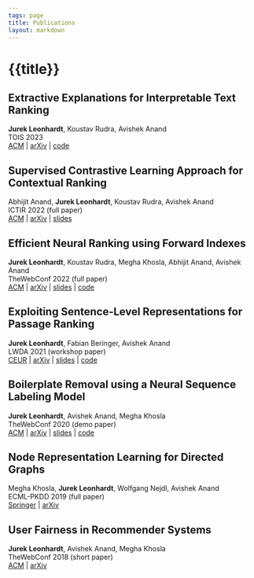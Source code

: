 ```yaml
---
tags: page
title: Publications
layout: markdown
---
```


# {{title}}

## Extractive Explanations for Interpretable Text Ranking

**Jurek Leonhardt**, Koustav Rudra, Avishek Anand\
TOIS 2023\
[ACM](https://dl.acm.org/doi/10.1145/3576924) | [arXiv](https://arxiv.org/abs/2106.12460) | [code](https://github.com/mrjleo/ranking-models)

## Supervised Contrastive Learning Approach for Contextual Ranking

Abhijit Anand, **Jurek Leonhardt**, Koustav Rudra, Avishek Anand\
ICTIR 2022 (full paper)\
[ACM](https://dl.acm.org/doi/10.1145/3539813.3545139) | [arXiv](https://arxiv.org/abs/2207.03153) | [slides](https://docs.google.com/presentation/d/1pFuxm3X4yARMQmlVeBOrFS4aj15gCAhH73EzPS4GdE4)

## Efficient Neural Ranking using Forward Indexes

**Jurek Leonhardt**, Koustav Rudra, Megha Khosla, Abhijit Anand, Avishek Anand\
TheWebConf 2022 (full paper)\
[ACM](https://dl.acm.org/doi/abs/10.1145/3485447.3511955) | [arXiv](https://arxiv.org/abs/2110.06051) | [slides](https://mrjleo.github.io/slides/www22_fast-forward-indexes) | [code](https://github.com/mrjleo/fast-forward-indexes)

## Exploiting Sentence-Level Representations for Passage Ranking

**Jurek Leonhardt**, Fabian Beringer, Avishek Anand\
LWDA 2021 (workshop paper)\
[CEUR](http://ceur-ws.org/Vol-2993/) | [arXiv](https://arxiv.org/abs/2106.07316) | [slides](https://docs.google.com/presentation/d/1xTUsgWLWNFkcCjDdUVjnESvacQ46hVOTTXnA0XhIAs0) | [code](https://github.com/mrjleo/ranking-models)

## Boilerplate Removal using a Neural Sequence Labeling Model

**Jurek Leonhardt**, Avishek Anand, Megha Khosla\
TheWebConf 2020 (demo paper)\
[ACM](https://dl.acm.org/doi/10.1145/3366424.3383547) | [arXiv](https://arxiv.org/abs/2004.14294) | [slides](https://docs.google.com/presentation/d/1gZkOcxCGXtcGRi2B07brmMs7XIpflX2jXoUfHhMudq0) | [code](https://github.com/mrjleo/boilernet)

## Node Representation Learning for Directed Graphs

Megha Khosla, **Jurek Leonhardt**, Wolfgang Nejdl, Avishek Anand\
ECML-PKDD 2019 (full paper)\
[Springer](https://link.springer.com/chapter/10.1007/978-3-030-46150-8_24) | [arXiv](https://arxiv.org/abs/1810.09176)

## User Fairness in Recommender Systems

**Jurek Leonhardt**, Avishek Anand, Megha Khosla\
TheWebConf 2018 (short paper)\
[ACM](https://dl.acm.org/doi/10.1145/3184558.3186949) | [arXiv](https://arxiv.org/abs/1807.06349)
